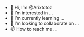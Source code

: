 - 👋 Hi, I’m @Arixtotoz
- 👀 I’m interested in ...
- 🌱 I’m currently learning ...
- 💞️ I’m looking to collaborate on ...
- 📫 How to reach me ...

<!---
Arixtotoz/Arixtotoz is a ✨ special ✨ repository because its `README.md` (this file) appears on your GitHub profile.
You can click the Preview link to take a look at your changes.
--->
